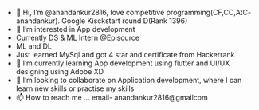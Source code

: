 - 👋 Hi, I’m @anandankur2816, love competitive programming(CF,CC,AtC- anandankur). Google Kisckstart round D(Rank 1396)
- 👀 I’m interested in App development 
- Currently DS & ML Intern @Episource
- ML and DL 
-  Just learned MySql and got 4 star and certificate from Hackerrank
- 🌱 I’m currently learning App development using flutter and UI/UX designing using Adobe XD
- 💞️ I’m looking to collaborate on Application development, where I can learn new skills or practise my skills 
- 📫 How to reach me ... email- anandankur2816@gmailcom

<!---
anandankur2816/anandankur2816 is a ✨ special ✨ repository because its `README.md` (this file) appears on your GitHub profile.
You can click the Preview link to take a look at your changes.
--->
